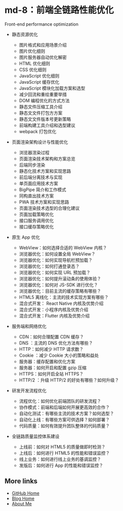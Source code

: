 # md-8：前端全链路性能优化

Front-end performance optimization

- 静态资源优化
    - 图片格式和应用场景介绍
    - 图片优化细则
    - 图片服务器自动优化解密
    - HTML 优化细则
    - CSS 优化细则
    - JavaScript 优化细则
    - JavaScript 缓存优化
    - JavaScript 模块化加载方案和选型
    - 减少回流和重绘重要举措
    - DOM 编程优化的方式方法
    - 静态文件压缩工具介绍
    - 静态⽂文件打包⽅方案
    - 静态⽂文件版本号更新策略
    - 前端构建工具介绍和选型建议
    - webpack 打包优化

- 页面渲染架构设计与性能优化
    - 浏览器渲染过程
    - 页面渲染技术架构和方案总览
    - 后端同步渲染
    - 静态化技术方案和实现思路
    - 前后端分离技术与实现
    - 单页面应用技术方案
    - BigPipe 简介和工作模式
    - 同构直出技术方案
    - PWA 技术方案和实现思路
    - 页面渲染技术选型的合理化建议
    - 页面加载策略优化
    - 接口服务调用优化
    - 接口缓存策略优化

- 原生 App 优化
    - WebView：如何选择合适的 WebView 内核？
    - 浏览器优化：如何设置全局 WebView？
    - 浏览器优化：如何实现导航栏预加载？
    - 浏览器优化：如何打通登录态？
    - 浏览器优化：如何实现 URL 预加载？
    - 浏览器优化：如何提升滚动条的使用体验？
    - 浏览器优化：如何对 JS-SDK 进行优化？
    - 浏览器优化：目前主流的缓存策略有哪些？
    - HTML5 离线化：主流的技术实现方案有哪些？
    - 混合式开发： React Native 内核及优势介绍
    - 混合式开发：小程序内核及优势介绍
    - 混合式开发：Flutter 内核及优势介绍

- 服务端和网络优化
    - CDN：如何合理配置 CDN 缓存？
    - DNS ：主流的 DNS 优化方法有哪些？
    - HTTP：如何减少 HTTP 请求数？
    - Cookie ：减少 Cookie 大小的策略和益处
    - 服务器：缓存配置和优化方案
    - 服务器：如何开启和配置 gzip 压缩
    - HTTPS：如何开启全站 HTTPS？
    - HTTP/2 ：升级 HTTP/2 的好处有哪些？如何升级？

- 研发开发流程优化
    - 流程优化：如何优化前端团队的研发流程？
    - 协作模式：前端和后端如何开展更高效的合作？
    - 自动化测试：有哪些主流的技术方案？如何选型？
    - 自动化上线：有哪些方案可供选择？如何部署？
    - 代码质量：如何有效提升团队整体的代码质量？

- 全链路质量监控体系建设
    - 上线前：如何对 HTML5 的质量做即时检测？
    - 上线后：如何进行 HTML5 的性能和错误监控？
    - 线上业务：如何进行线上业务的基调监控？
    - 发版后：如何进行 App 的性能和错误监控？

## More links

- [GitHub Home](https://github.com/ShenBao)
- [Blog Home](https://shenbao.github.io)
- [About Me](https://shenbao.github.io/about/)
